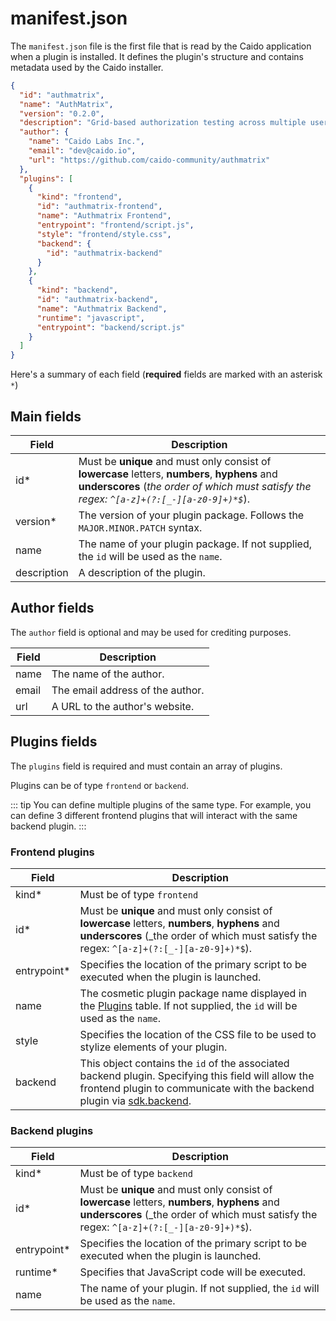 # manifest.json

The `manifest.json` file is the first file that is read by the Caido application when a plugin is installed. It defines the plugin's structure and contains metadata used by the Caido installer.

```json
{
  "id": "authmatrix",
  "name": "AuthMatrix",
  "version": "0.2.0",
  "description": "Grid-based authorization testing across multiple users and roles.",
  "author": {
    "name": "Caido Labs Inc.",
    "email": "dev@caido.io",
    "url": "https://github.com/caido-community/authmatrix"
  },
  "plugins": [
    {
      "kind": "frontend",
      "id": "authmatrix-frontend",
      "name": "Authmatrix Frontend",
      "entrypoint": "frontend/script.js",
      "style": "frontend/style.css",
      "backend": {
        "id": "authmatrix-backend"
      }
    },
    {
      "kind": "backend",
      "id": "authmatrix-backend",
      "name": "Authmatrix Backend",
      "runtime": "javascript",
      "entrypoint": "backend/script.js"
    }
  ]
}
```

Here's a summary of each field (**required** fields are marked with an asterisk `*`)

## Main fields

Field|Description
---|---
id*|Must be **unique** and must only consist of **lowercase** letters, **numbers**, **hyphens** and **underscores** (_the order of which must satisfy the regex: `^[a-z]+(?:[_-][a-z0-9]+)*$`_).
version*|The version of your plugin package. Follows the `MAJOR.MINOR.PATCH` syntax.
name|The name of your plugin package. If not supplied, the `id` will be used as the `name`.
description|A description of the plugin.

## Author fields

The `author` field is optional and may be used for crediting purposes.

Field|Description
---|---
name|The name of the author.
email|The email address of the author.
url|A URL to the author's website.

## Plugins fields

The `plugins` field is required and must contain an array of plugins.

Plugins can be of type `frontend` or `backend`.

::: tip
You can define multiple plugins of the same type. For example, you can define 3 different frontend plugins that will interact with the same backend plugin.
:::

### Frontend plugins

Field|Description
---|---
kind*| Must be of type `frontend`
id*|Must be **unique** and must only consist of **lowercase** letters, **numbers**, **hyphens** and **underscores** (_the order of which must satisfy the regex: `^[a-z]+(?:[_-][a-z0-9]+)*$`).
entrypoint*|Specifies the location of the primary script to be executed when the plugin is launched.
name|The cosmetic plugin package name displayed in the [Plugins](https://docs.caido.io/reference/features/workspace/plugins.html) table. If not supplied, the `id` will be used as the `name`.
style|Specifies the location of the CSS file to be used to stylize elements of your plugin.
backend|This object contains the `id` of the associated backend plugin. Specifying this field will allow the frontend plugin to communicate with the backend plugin via [sdk.backend](/reference/sdks/frontend/#backend).

### Backend plugins

Field|Description
---|---
kind*| Must be of type `backend`
id*|Must be **unique** and must only consist of **lowercase** letters, **numbers**, **hyphens** and **underscores** (_the order of which must satisfy the regex: `^[a-z]+(?:[_-][a-z0-9]+)*$`).
entrypoint*|Specifies the location of the primary script to be executed when the plugin is launched.
runtime*|Specifies that JavaScript code will be executed.
name|The name of your plugin. If not supplied, the `id` will be used as the `name`.
